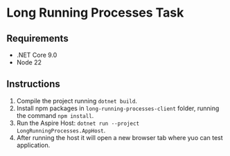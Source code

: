 # Long Running Processes Task

## Requirements
- .NET Core 9.0
- Node 22

## Instructions

1. Compile the project running ``dotnet build``.
2. Install npm packages in ``long-running-processes-client`` folder, running the command ``npm install``.
3. Run the Aspire Host: ``dotnet run --project LongRunningProcesses.AppHost``.
4. After running the host it will open a new browser tab where yuo can test application.
